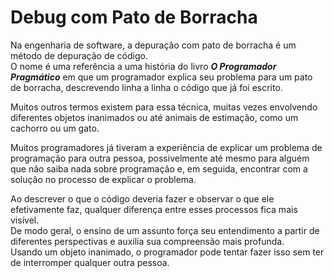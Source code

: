 # Debug com Pato de Borracha

Na engenharia de software, a depuração com pato de borracha é um método de depuração de código.  
O nome é uma referência a uma história do livro ***O Programador Pragmático*** em que um programador explica seu problema para um pato de borracha, 
descrevendo linha a linha o código que já foi escrito.  

Muitos outros termos existem para essa técnica, muitas vezes envolvendo diferentes objetos inanimados ou até animais de estimação, como um cachorro ou um gato.  

Muitos programadores já tiveram a experiência de explicar um problema de programação para outra pessoa, possivelmente até mesmo para alguém que não saiba nada sobre programação e, 
em seguida, encontrar com a solução no processo de explicar o problema.  

Ao descrever o que o código deveria fazer e observar o que ele efetivamente faz, qualquer diferença entre esses processos fica mais visível.  
De modo geral, o ensino de um assunto força seu entendimento a partir de diferentes perspectivas e auxilia sua compreensão mais profunda.  
Usando um objeto inanimado, o programador pode tentar fazer isso sem ter de interromper qualquer outra pessoa.
